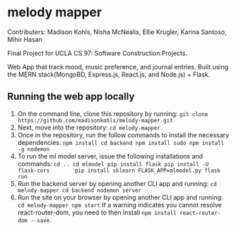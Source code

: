 # melody mapper
Contributers: Madison Kohls, Nisha McNealis, Ellie Krugler, Karina Santoso, Mihir Hasan

Final Project for UCLA CS 97: Software Construction Projects.

Web App that track mood, music preference, and journal entries. Built using the MERN stack(MongoBD, Express.js, React.js, and Node.js) + Flask.

## Running the web app locally
1. On the command line, clone this repository by running:
`git clone https://github.com/madisonkohls/melody-mapper.git`
2. Next, move into the repository:
`cd melody-mapper`
3. Once in the repository, run the follow commands to install the necessary dependencies:
`npm install
cd backend
npm install
sudo npm install -g nodemon`
4. To run the ml model server, issue the following installations and commands:
`cd ..
cd mlmodel
pip install flask
pip install -U flask-cors		
pip install sklearn
FLASK_APP=mlmodel.py flask run`
5. Run the backend server by opening another CLI app and running:
`cd melody-mapper
cd backend
nodemon server`
6. Run the site on your browser by opening another CLI app and running:
`cd melody-mapper
npm start`
If a warning indicates you cannot resolve react-router-dom, you need to then install `npm install react-router-dom --save`.
